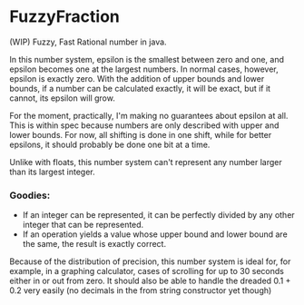 # FuzzyFraction
(WIP) Fuzzy, Fast Rational number in java.

In this number system, epsilon is the smallest between zero and one, and epsilon becomes one at the largest numbers. In normal cases, however, epsilon is exactly zero. With the addition of upper bounds and lower bounds, if a number can be calculated exactly, it will be exact, but if it cannot, its epsilon will grow. 

For the moment, practically, I'm making no guarantees about epsilon at all. This is within spec because numbers are only described with upper and lower bounds. For now, all shifting is done in one shift, while for better epsilons, it should probably be done one bit at a time. 

Unlike with floats, this number system can't represent any number larger than its largest integer. 

### Goodies:
- If an integer can be represented, it can be perfectly divided by any other integer that can be represented. 
- If an operation yields a value whose upper bound and lower bound are the same, the result is exactly correct. 

Because of the distribution of precision, this number system is ideal for, for example, in a graphing calculator, cases of scrolling for up to 30 seconds either in or out from zero. 
It should also be able to handle the dreaded 0.1 + 0.2 very easily 
(no decimals in the from string constructor yet though)